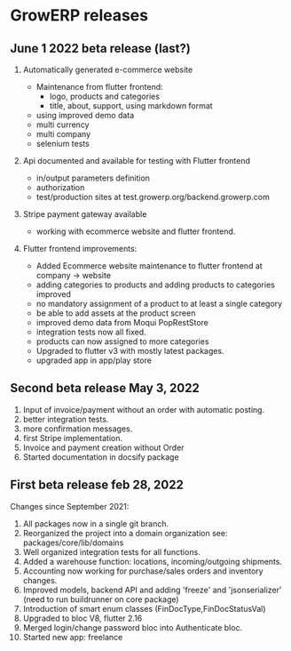 # GrowERP releases


## June 1 2022 beta release (last?) 

1. Automatically generated e-commerce website
	- Maintenance from flutter frontend:
		- logo, products and categories
		- title, about, support, using markdown format
	- using improved demo data
	- multi currency
	- multi company
	- selenium tests

2. Api documented and available for testing with Flutter frontend
	- in/output parameters definition
	- authorization
	- test/production sites at test.growerp.org/backend.growerp.com

3. Stripe payment gateway available
	- working with ecommerce website and flutter frontend.

4. Flutter frontend improvements:
	- Added Ecommerce website maintenance to flutter frontend at company -> website
	- adding categories to products and adding products to categories improved
	- no mandatory assignment of a product to at least a single category
	- be able to add assets at the product screen
	- improved demo data from Moqui PopRestStore
	- integration tests now all fixed.
	- products can now assigned to more categories
	- Upgraded to flutter v3 with mostly latest packages.
	- upgraded app in app/play store

## Second beta release May 3, 2022

1. Input of invoice/payment without an order with automatic posting.
2. better integration tests.
3. more confirmation messages.
4. first Stripe implementation.
5. Invoice and payment creation without Order
6. Started documentation in docsify package

## First beta release feb 28, 2022

Changes since September 2021:

1. All packages now in a single git branch.
2. Reorganized the project into a domain organization see: packages/core/lib/domains
3. Well organized integration tests for all functions.
4. Added a warehouse function: locations, incoming/outgoing shipments.
5. Accounting now working for purchase/sales orders and inventory changes.
6. Improved models, backend API and adding 'freeze' and 'jsonserializer' (need to run buildrunner on core package)
7. Introduction of smart enum classes (FinDocType,FinDocStatusVal)
8. Upgraded to bloc V8, flutter 2.16
9. Merged login/change password bloc into Authenticate bloc.
10. Started new app: freelance

